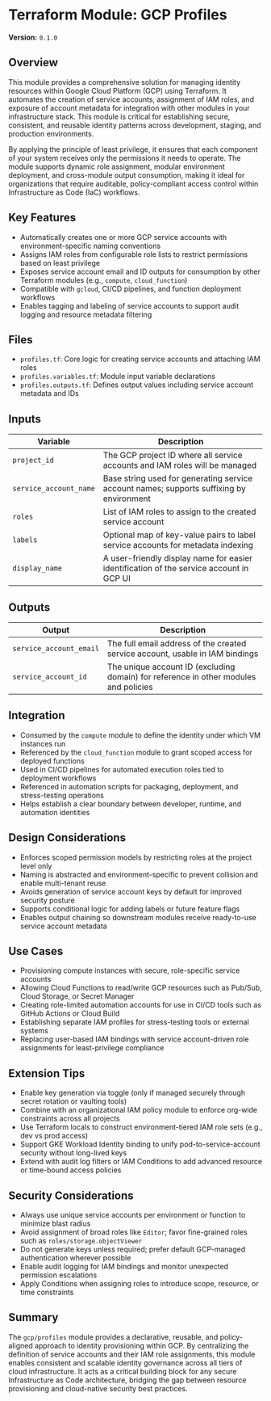 # Terraform Module: GCP Profiles

**Version:** `0.1.0`

## Overview
This module provides a comprehensive solution for managing identity resources within Google Cloud Platform (GCP) using Terraform. It automates the creation of service accounts, assignment of IAM roles, and exposure of account metadata for integration with other modules in your infrastructure stack. This module is critical for establishing secure, consistent, and reusable identity patterns across development, staging, and production environments.

By applying the principle of least privilege, it ensures that each component of your system receives only the permissions it needs to operate. The module supports dynamic role assignment, modular environment deployment, and cross-module output consumption, making it ideal for organizations that require auditable, policy-compliant access control within Infrastructure as Code (IaC) workflows.

## Key Features
- Automatically creates one or more GCP service accounts with environment-specific naming conventions
- Assigns IAM roles from configurable role lists to restrict permissions based on least privilege
- Exposes service account email and ID outputs for consumption by other Terraform modules (e.g., `compute`, `cloud_function`)
- Compatible with `gcloud`, CI/CD pipelines, and function deployment workflows
- Enables tagging and labeling of service accounts to support audit logging and resource metadata filtering

## Files
- `profiles.tf`: Core logic for creating service accounts and attaching IAM roles
- `profiles.variables.tf`: Module input variable declarations
- `profiles.outputs.tf`: Defines output values including service account metadata and IDs

## Inputs
| Variable                 | Description                                                                                 |
|--------------------------|---------------------------------------------------------------------------------------------|
| `project_id`             | The GCP project ID where all service accounts and IAM roles will be managed               |
| `service_account_name`   | Base string used for generating service account names; supports suffixing by environment   |
| `roles`                  | List of IAM roles to assign to the created service account                                 |
| `labels`                 | Optional map of key-value pairs to label service accounts for metadata indexing           |
| `display_name`           | A user-friendly display name for easier identification of the service account in GCP UI    |

## Outputs
| Output                   | Description                                                                                 |
|--------------------------|---------------------------------------------------------------------------------------------|
| `service_account_email`  | The full email address of the created service account, usable in IAM bindings             |
| `service_account_id`     | The unique account ID (excluding domain) for reference in other modules and policies       |

## Integration
- Consumed by the `compute` module to define the identity under which VM instances run
- Referenced by the `cloud_function` module to grant scoped access for deployed functions
- Used in CI/CD pipelines for automated execution roles tied to deployment workflows
- Referenced in automation scripts for packaging, deployment, and stress-testing operations
- Helps establish a clear boundary between developer, runtime, and automation identities

## Design Considerations
- Enforces scoped permission models by restricting roles at the project level only
- Naming is abstracted and environment-specific to prevent collision and enable multi-tenant reuse
- Avoids generation of service account keys by default for improved security posture
- Supports conditional logic for adding labels or future feature flags
- Enables output chaining so downstream modules receive ready-to-use service account metadata

## Use Cases
- Provisioning compute instances with secure, role-specific service accounts
- Allowing Cloud Functions to read/write GCP resources such as Pub/Sub, Cloud Storage, or Secret Manager
- Creating role-limited automation accounts for use in CI/CD tools such as GitHub Actions or Cloud Build
- Establishing separate IAM profiles for stress-testing tools or external systems
- Replacing user-based IAM bindings with service account-driven role assignments for least-privilege compliance

## Extension Tips
- Enable key generation via toggle (only if managed securely through secret rotation or vaulting tools)
- Combine with an organizational IAM policy module to enforce org-wide constraints across all projects
- Use Terraform locals to construct environment-tiered IAM role sets (e.g., dev vs prod access)
- Support GKE Workload Identity binding to unify pod-to-service-account security without long-lived keys
- Extend with audit log filters or IAM Conditions to add advanced resource or time-bound access policies

## Security Considerations
- Always use unique service accounts per environment or function to minimize blast radius
- Avoid assignment of broad roles like `Editor`; favor fine-grained roles such as `roles/storage.objectViewer`
- Do not generate keys unless required; prefer default GCP-managed authentication wherever possible
- Enable audit logging for IAM bindings and monitor unexpected permission escalations
- Apply Conditions when assigning roles to introduce scope, resource, or time constraints

## Summary
The `gcp/profiles` module provides a declarative, reusable, and policy-aligned approach to identity provisioning within GCP. By centralizing the definition of service accounts and their IAM role assignments, this module enables consistent and scalable identity governance across all tiers of cloud infrastructure. It acts as a critical building block for any secure Infrastructure as Code architecture, bridging the gap between resource provisioning and cloud-native security best practices.

